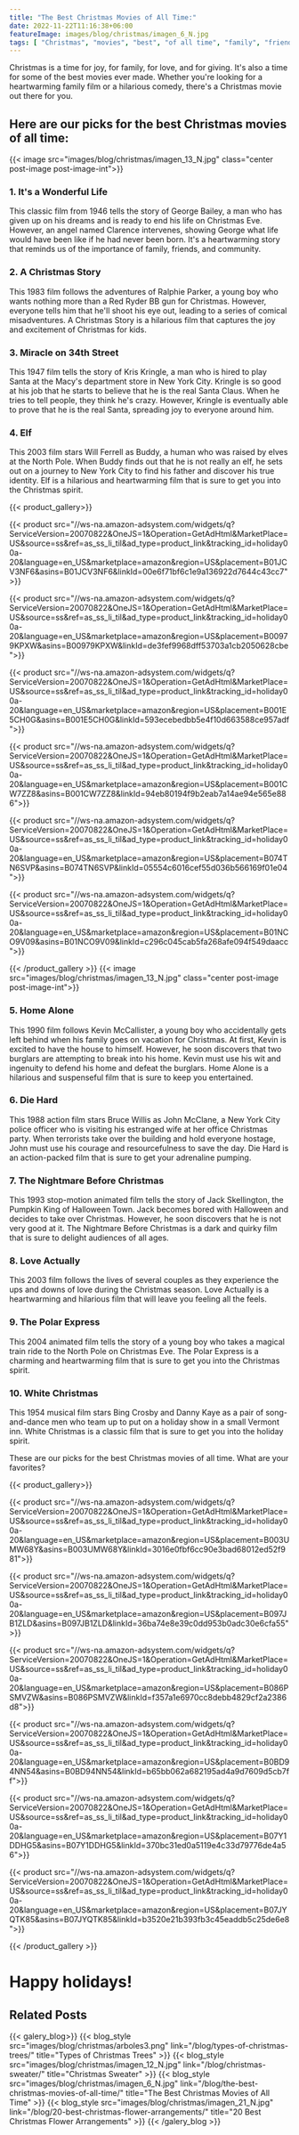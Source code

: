 ```yaml
---
title: "The Best Christmas Movies of All Time:"
date: 2022-11-22T11:16:38+06:00
featureImage: images/blog/christmas/imagen_6_N.jpg
tags: [ "Christmas", "movies", "best", "of all time", "family", "friends", "community", "holiday"]
---
```


Christmas is a time for joy, for family, for love, and for giving. It's also a time for some of the best movies ever made. Whether you're looking for a heartwarming family film or a hilarious comedy, there's a Christmas movie out there for you.

## Here are our picks for the best Christmas movies of all time:
{{< image src="images/blog/christmas/imagen_13_N.jpg"   class="center post-image post-image-int">}}

### 1. It's a Wonderful Life

This classic film from 1946 tells the story of George Bailey, a man who has given up on his dreams and is ready to end his life on Christmas Eve. However, an angel named Clarence intervenes, showing George what life would have been like if he had never been born. It's a heartwarming story that reminds us of the importance of family, friends, and community.

### 2. A Christmas Story

This 1983 film follows the adventures of Ralphie Parker, a young boy who wants nothing more than a Red Ryder BB gun for Christmas. However, everyone tells him that he'll shoot his eye out, leading to a series of comical misadventures. A Christmas Story is a hilarious film that captures the joy and excitement of Christmas for kids.

### 3. Miracle on 34th Street

This 1947 film tells the story of Kris Kringle, a man who is hired to play Santa at the Macy's department store in New York City. Kringle is so good at his job that he starts to believe that he is the real Santa Claus. When he tries to tell people, they think he's crazy. However, Kringle is eventually able to prove that he is the real Santa, spreading joy to everyone around him.

### 4. Elf

This 2003 film stars Will Ferrell as Buddy, a human who was raised by elves at the North Pole. When Buddy finds out that he is not really an elf, he sets out on a journey to New York City to find his father and discover his true identity. Elf is a hilarious and heartwarming film that is sure to get you into the Christmas spirit.


{{< product_gallery>}}

  {{< product  src="//ws-na.amazon-adsystem.com/widgets/q?ServiceVersion=20070822&OneJS=1&Operation=GetAdHtml&MarketPlace=US&source=ss&ref=as_ss_li_til&ad_type=product_link&tracking_id=holiday00a-20&language=en_US&marketplace=amazon&region=US&placement=B01JCV3NF6&asins=B01JCV3NF6&linkId=00e6f71bf6c1e9a136922d7644c43cc7">}}

  {{< product src="//ws-na.amazon-adsystem.com/widgets/q?ServiceVersion=20070822&OneJS=1&Operation=GetAdHtml&MarketPlace=US&source=ss&ref=as_ss_li_til&ad_type=product_link&tracking_id=holiday00a-20&language=en_US&marketplace=amazon&region=US&placement=B00979KPXW&asins=B00979KPXW&linkId=de3fef9968dff53703a1cb2050628cbe">}}
  
  {{< product src="//ws-na.amazon-adsystem.com/widgets/q?ServiceVersion=20070822&OneJS=1&Operation=GetAdHtml&MarketPlace=US&source=ss&ref=as_ss_li_til&ad_type=product_link&tracking_id=holiday00a-20&language=en_US&marketplace=amazon&region=US&placement=B001E5CH0G&asins=B001E5CH0G&linkId=593ecebedbb5e4f10d663588ce957adf">}}
  
  {{< product src="//ws-na.amazon-adsystem.com/widgets/q?ServiceVersion=20070822&OneJS=1&Operation=GetAdHtml&MarketPlace=US&source=ss&ref=as_ss_li_til&ad_type=product_link&tracking_id=holiday00a-20&language=en_US&marketplace=amazon&region=US&placement=B001CW7ZZ8&asins=B001CW7ZZ8&linkId=94eb80194f9b2eab7a14ae94e565e886">}}
  
  {{< product src="//ws-na.amazon-adsystem.com/widgets/q?ServiceVersion=20070822&OneJS=1&Operation=GetAdHtml&MarketPlace=US&source=ss&ref=as_ss_li_til&ad_type=product_link&tracking_id=holiday00a-20&language=en_US&marketplace=amazon&region=US&placement=B074TN6SVP&asins=B074TN6SVP&linkId=05554c6016cef55d036b566169f01e04">}}
  
  {{< product src="//ws-na.amazon-adsystem.com/widgets/q?ServiceVersion=20070822&OneJS=1&Operation=GetAdHtml&MarketPlace=US&source=ss&ref=as_ss_li_til&ad_type=product_link&tracking_id=holiday00a-20&language=en_US&marketplace=amazon&region=US&placement=B01NCO9V09&asins=B01NCO9V09&linkId=c296c045cab5fa268afe094f549daacc">}}

{{< /product_gallery >}}
{{< image src="images/blog/christmas/imagen_13_N.jpg"   class="center post-image post-image-int">}}


### 5. Home Alone

This 1990 film follows Kevin McCallister, a young boy who accidentally gets left behind when his family goes on vacation for Christmas. At first, Kevin is excited to have the house to himself. However, he soon discovers that two burglars are attempting to break into his home. Kevin must use his wit and ingenuity to defend his home and defeat the burglars. Home Alone is a hilarious and suspenseful film that is sure to keep you entertained.

### 6. Die Hard

This 1988 action film stars Bruce Willis as John McClane, a New York City police officer who is visiting his estranged wife at her office Christmas party. When terrorists take over the building and hold everyone hostage, John must use his courage and resourcefulness to save the day. Die Hard is an action-packed film that is sure to get your adrenaline pumping.

### 7. The Nightmare Before Christmas

This 1993 stop-motion animated film tells the story of Jack Skellington, the Pumpkin King of Halloween Town. Jack becomes bored with Halloween and decides to take over Christmas. However, he soon discovers that he is not very good at it. The Nightmare Before Christmas is a dark and quirky film that is sure to delight audiences of all ages.

### 8. Love Actually

This 2003 film follows the lives of several couples as they experience the ups and downs of love during the Christmas season. Love Actually is a heartwarming and hilarious film that will leave you feeling all the feels.

### 9. The Polar Express

This 2004 animated film tells the story of a young boy who takes a magical train ride to the North Pole on Christmas Eve. The Polar Express is a charming and heartwarming film that is sure to get you into the Christmas spirit.

### 10. White Christmas

This 1954 musical film stars Bing Crosby and Danny Kaye as a pair of song-and-dance men who team up to put on a holiday show in a small Vermont inn. White Christmas is a classic film that is sure to get you into the holiday spirit.

These are our picks for the best Christmas movies of all time. What are your favorites?

{{< product_gallery>}}

  {{< product  src="//ws-na.amazon-adsystem.com/widgets/q?ServiceVersion=20070822&OneJS=1&Operation=GetAdHtml&MarketPlace=US&source=ss&ref=as_ss_li_til&ad_type=product_link&tracking_id=holiday00a-20&language=en_US&marketplace=amazon&region=US&placement=B003UMW68Y&asins=B003UMW68Y&linkId=3016e0fbf6cc90e3bad68012ed52f981">}}

  {{< product src="//ws-na.amazon-adsystem.com/widgets/q?ServiceVersion=20070822&OneJS=1&Operation=GetAdHtml&MarketPlace=US&source=ss&ref=as_ss_li_til&ad_type=product_link&tracking_id=holiday00a-20&language=en_US&marketplace=amazon&region=US&placement=B097JB1ZLD&asins=B097JB1ZLD&linkId=36ba74e8e39c0dd953b0adc30e6cfa55">}}
  
  {{< product src="//ws-na.amazon-adsystem.com/widgets/q?ServiceVersion=20070822&OneJS=1&Operation=GetAdHtml&MarketPlace=US&source=ss&ref=as_ss_li_til&ad_type=product_link&tracking_id=holiday00a-20&language=en_US&marketplace=amazon&region=US&placement=B086PSMVZW&asins=B086PSMVZW&linkId=f357a1e6970cc8debb4829cf2a2386d8">}}
  
  {{< product src="//ws-na.amazon-adsystem.com/widgets/q?ServiceVersion=20070822&OneJS=1&Operation=GetAdHtml&MarketPlace=US&source=ss&ref=as_ss_li_til&ad_type=product_link&tracking_id=holiday00a-20&language=en_US&marketplace=amazon&region=US&placement=B0BD94NN54&asins=B0BD94NN54&linkId=b65bb062a682195ad4a9d7609d5cb7ff">}}
  
  {{< product src="//ws-na.amazon-adsystem.com/widgets/q?ServiceVersion=20070822&OneJS=1&Operation=GetAdHtml&MarketPlace=US&source=ss&ref=as_ss_li_til&ad_type=product_link&tracking_id=holiday00a-20&language=en_US&marketplace=amazon&region=US&placement=B07Y1DDHG5&asins=B07Y1DDHG5&linkId=370bc31ed0a5119e4c33d79776de4a56">}}
  
  {{< product src="//ws-na.amazon-adsystem.com/widgets/q?ServiceVersion=20070822&OneJS=1&Operation=GetAdHtml&MarketPlace=US&source=ss&ref=as_ss_li_til&ad_type=product_link&tracking_id=holiday00a-20&language=en_US&marketplace=amazon&region=US&placement=B07JYQTK85&asins=B07JYQTK85&linkId=b3520e21b393fb3c45eaddb5c25de6e8">}}

{{< /product_gallery >}}
# Happy holidays!

## Related Posts

{{< galery_blog>}}
{{< blog_style src="images/blog/christmas/arboles3.png" link="/blog/types-of-christmas-trees/" title="Types of Christmas Trees" >}}
{{< blog_style src="images/blog/christmas/imagen_12_N.jpg" link="/blog/christmas-sweater/" title="Christmas Sweater" >}}
{{< blog_style src="images/blog/christmas/imagen_6_N.jpg" link="/blog/the-best-christmas-movies-of-all-time/" title="The Best Christmas Movies of All Time" >}}
{{< blog_style src="images/blog/christmas/imagen_21_N.jpg" link="/blog/20-best-christmas-flower-arrangements/" title="20 Best Christmas Flower Arrangements" >}}
{{< /galery_blog >}}